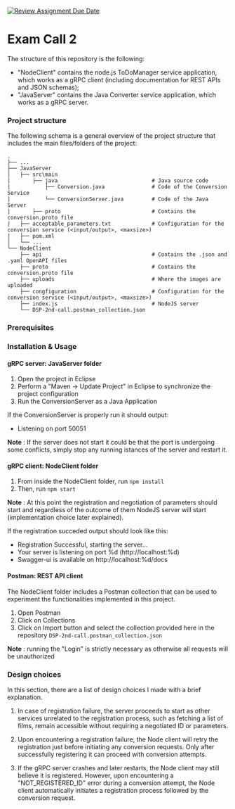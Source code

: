 [![Review Assignment Due Date](https://classroom.github.com/assets/deadline-readme-button-24ddc0f5d75046c5622901739e7c5dd533143b0c8e959d652212380cedb1ea36.svg)](https://classroom.github.com/a/7vwLpaEp)
# Exam Call 2

The structure of this repository is the following:
  - "NodeClient" contains the node.js ToDoManager service application, which works as a gRPC client (including documentation for REST APIs and JSON schemas);
  - "JavaServer" contains the Java Converter service application, which works as a gRPC server.

### Project structure
The following schema is a general overview of the project structure that includes the main files/folders of the project: 


    .
    ├── ...
    ├── JavaServer                    
    │   ├── src\main        
    |       ├── java                              # Java source code
    |           ├── Conversion.java               # Code of the Conversion Service
    |           └── ConversionServer.java         # Code of the Java Server
    |       ├── proto                             # Contains the conversion.proto file
    |   ├── acceptable_parameters.txt             # Configuration for the conversion service (<input/output>, <maxsize>)
    |   ├── pom.xml
    │   └── ...               
    └── NodeClient
        ├── api                                   # Contains the .json and .yaml OpenAPI files
        ├── proto                                 # Contains the conversion.proto file
        ├── uploads                               # Where the images are uploaded
        ├── congfiguration                        # Configuration for the conversion service (<input/output>, <maxsize>)
        ├── index.js                              # NodeJS server
        └── DSP-2nd-call.postman_collection.json
    

### Prerequisites

### Installation & Usage

#### gRPC server: JavaServer folder
1. Open the project in Eclipse 
2. Perform a "Maven -> Update Project" in Eclipse to synchronize the project configuration 
3. Run the ConversionServer as a Java Application 

If the ConversionServer is properly run it should output: 
- Listening on port 50051

__Note__ : If the server does not start it could be that the port is undergoing some conflicts, simply stop any running istances of the server and restart it.

#### gRPC client: NodeClient folder
1. From inside the NodeClient folder, run `npm install`
2. Then, run `npm start`

__Note__ : At this point the registration and negotiation of parameters should start and regardless of the outcome of them NodeJS server will start (implementation choice later explained).

If the registration succeded output should look like this: 
- Registration Successful, starting the server...
- Your server is listening on port %d (http://localhost:%d)
- Swagger-ui is available on http://localhost:%d/docs


#### Postman: REST API client
The NodeClient folder includes a Postman collection that can be used to experiment the functionalities implemented in this project.
1. Open Postman
2. Click on Collections
3. Click on Import button and select the collection provided here in the repository `DSP-2nd-call.postman_collection.json`

__Note__ : running the "Login" is strictly necessary as otherwise all requests will be unauthorized 

### Design choices
In this section, there are a list of design choices I made with a brief explanation.
    
1. In case of registration failure, the server proceeds to start as other services unrelated to the registration process, such as fetching a list of films, remain accessible without requiring a negotiated ID or parameters.

2. Upon encountering a registration failure, the Node client will retry the registration just before initiating any conversion requests. Only after successfully registering it can proceed with conversion attempts.

3. If the gRPC server crashes and later restarts, the Node client may still believe it is registered. However, upon encountering a "NOT_REGISTERED_ID" error during a conversion attempt, the Node client automatically initiates a registration process followed by the conversion request.
